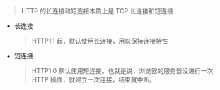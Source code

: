 > HTTP 的长连接和短连接本质上是 TCP 长连接和短连接

- 长连接

  > HTTP1.1 起，默认使用长连接，用以保持连接特性

- 短连接
  > HTTP1.0 默认使用短连接。也就是说，浏览器的服务器没进行一次 HTTP 操作，就建立一次连接，结束就中断。
